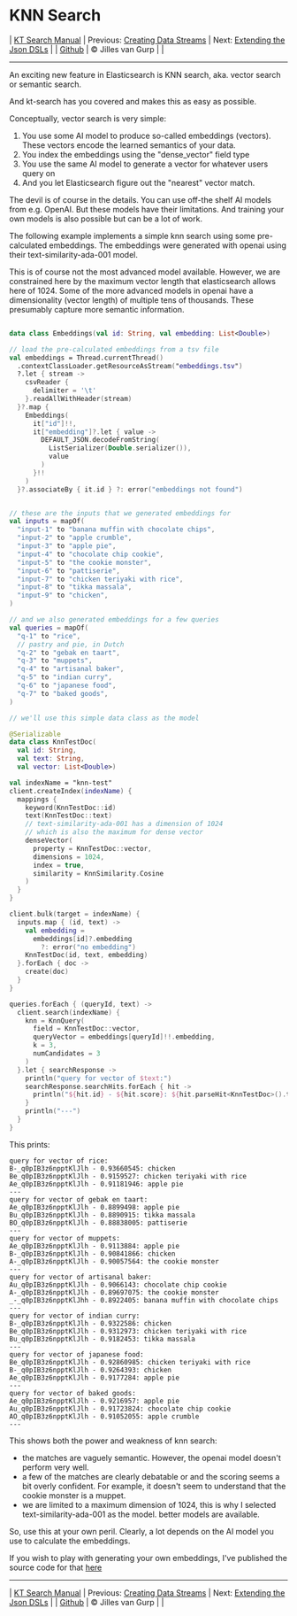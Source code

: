 # KNN Search 

| [KT Search Manual](README.md) | Previous: [Creating Data Streams](DataStreams.md) | Next: [Extending the Json DSLs](ExtendingTheDSL.md) |
| [Github](https://github.com/jillesvangurp/kt-search) | &copy; Jilles van Gurp |  |

---                

An exciting new feature in Elasticsearch is KNN search, aka. vector search or semantic search.

And kt-search has you covered and makes this as easy as possible.

Conceptually, vector search is very simple:

1. You use some AI model to produce so-called embeddings (vectors). 
These vectors encode the learned semantics of your data.
1. You index the embeddings using the "dense_vector" field type
1. You use the same AI model to generate a vector for whatever users query on
1. And you let Elasticsearch figure out the "nearest" vector match.

The devil is of course in the details. You can use off-the shelf AI models from e.g. OpenAI. But these 
models have their limitations. And training your own models is also possible but can be a lot of work.
        
The following example implements a simple knn search using some pre-calculated embeddings.
The embeddings were generated with openai using their text-similarity-ada-001 model.

This is of course not the most advanced model available. However, we are constrained here by the maximum vector length
that elasticsearch allows here of 1024. Some of the more advanced models in openai have a dimensionality 
(vector length) of multiple tens of thousands. These presumably capture more semantic information.

```kotlin

data class Embeddings(val id: String, val embedding: List<Double>)

// load the pre-calculated embeddings from a tsv file
val embeddings = Thread.currentThread()
  .contextClassLoader.getResourceAsStream("embeddings.tsv")
  ?.let { stream ->
    csvReader {
      delimiter = '\t'
    }.readAllWithHeader(stream)
  }?.map {
    Embeddings(
      it["id"]!!,
      it["embedding"]?.let { value ->
        DEFAULT_JSON.decodeFromString(
          ListSerializer(Double.serializer()),
          value
        )
      }!!
    )
  }?.associateBy { it.id } ?: error("embeddings not found")


// these are the inputs that we generated embeddings for
val inputs = mapOf(
  "input-1" to "banana muffin with chocolate chips",
  "input-2" to "apple crumble",
  "input-3" to "apple pie",
  "input-4" to "chocolate chip cookie",
  "input-5" to "the cookie monster",
  "input-6" to "pattiserie",
  "input-7" to "chicken teriyaki with rice",
  "input-8" to "tikka massala",
  "input-9" to "chicken",
)

// and we also generated embeddings for a few queries
val queries = mapOf(
  "q-1" to "rice",
  // pastry and pie, in Dutch
  "q-2" to "gebak en taart",
  "q-3" to "muppets",
  "q-4" to "artisanal baker",
  "q-5" to "indian curry",
  "q-6" to "japanese food",
  "q-7" to "baked goods",
)

// we'll use this simple data class as the model

@Serializable
data class KnnTestDoc(
  val id: String,
  val text: String,
  val vector: List<Double>)

val indexName = "knn-test"
client.createIndex(indexName) {
  mappings {
    keyword(KnnTestDoc::id)
    text(KnnTestDoc::text)
    // text-similarity-ada-001 has a dimension of 1024
    // which is also the maximum for dense vector
    denseVector(
      property = KnnTestDoc::vector,
      dimensions = 1024,
      index = true,
      similarity = KnnSimilarity.Cosine
    )
  }
}

client.bulk(target = indexName) {
  inputs.map { (id, text) ->
    val embedding =
      embeddings[id]?.embedding
        ?: error("no embedding")
    KnnTestDoc(id, text, embedding)
  }.forEach { doc ->
    create(doc)
  }
}

queries.forEach { (queryId, text) ->
  client.search(indexName) {
    knn = KnnQuery(
      field = KnnTestDoc::vector,
      queryVector = embeddings[queryId]!!.embedding,
      k = 3,
      numCandidates = 3
    )
  }.let { searchResponse ->
    println("query for vector of $text:")
    searchResponse.searchHits.forEach { hit ->
      println("${hit.id} - ${hit.score}: ${hit.parseHit<KnnTestDoc>().text}")
    }
    println("---")
  }
}
```

This prints:

```text
query for vector of rice:
B-_q0pIB3z6npptKlJlh - 0.93660545: chicken
Be_q0pIB3z6npptKlJlh - 0.9159527: chicken teriyaki with rice
Ae_q0pIB3z6npptKlJlh - 0.91181946: apple pie
---
query for vector of gebak en taart:
Ae_q0pIB3z6npptKlJlh - 0.8899498: apple pie
Bu_q0pIB3z6npptKlJlh - 0.8890915: tikka massala
BO_q0pIB3z6npptKlJlh - 0.88838005: pattiserie
---
query for vector of muppets:
Ae_q0pIB3z6npptKlJlh - 0.9113884: apple pie
B-_q0pIB3z6npptKlJlh - 0.90841866: chicken
A-_q0pIB3z6npptKlJlh - 0.90057564: the cookie monster
---
query for vector of artisanal baker:
Au_q0pIB3z6npptKlJlh - 0.9066143: chocolate chip cookie
A-_q0pIB3z6npptKlJlh - 0.89697075: the cookie monster
_-_q0pIB3z6npptKlJhh - 0.8922405: banana muffin with chocolate chips
---
query for vector of indian curry:
B-_q0pIB3z6npptKlJlh - 0.9322586: chicken
Be_q0pIB3z6npptKlJlh - 0.9312973: chicken teriyaki with rice
Bu_q0pIB3z6npptKlJlh - 0.9182453: tikka massala
---
query for vector of japanese food:
Be_q0pIB3z6npptKlJlh - 0.92860985: chicken teriyaki with rice
B-_q0pIB3z6npptKlJlh - 0.9264393: chicken
Ae_q0pIB3z6npptKlJlh - 0.9177284: apple pie
---
query for vector of baked goods:
Ae_q0pIB3z6npptKlJlh - 0.9216957: apple pie
Au_q0pIB3z6npptKlJlh - 0.91723824: chocolate chip cookie
AO_q0pIB3z6npptKlJlh - 0.91052055: apple crumble
---
```

This shows both the power and weakness of knn search:

- the matches are vaguely semantic. However, the openai model doesn't perform very well.
- a few of the matches are clearly debatable or and the scoring seems a bit overly confident. For example, 
it doesn't seem to understand that the cookie monster is a muppet. 
- we are limited to a maximum dimension of 1024, this is why I selected text-similarity-ada-001 as the model.
better models are available.

So, use this at your own peril. Clearly, a lot depends on the AI model you use to calculate the embeddings.

If you wish to play with generating your own embeddings, I've published the source code for that 
[here](https://github.com/jillesvangurp/openai-embeddings-processor)



---

| [KT Search Manual](README.md) | Previous: [Creating Data Streams](DataStreams.md) | Next: [Extending the Json DSLs](ExtendingTheDSL.md) |
| [Github](https://github.com/jillesvangurp/kt-search) | &copy; Jilles van Gurp |  |